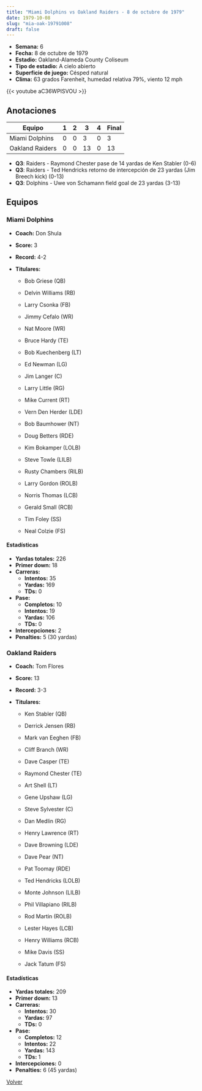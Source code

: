 ```yaml
---
title: "Miami Dolphins vs Oakland Raiders - 8 de octubre de 1979"
date: 1979-10-08
slug: "mia-oak-19791008"
draft: false
---
```


- **Semana:** 6
- **Fecha:** 8 de octubre de 1979
- **Estadio:** Oakland-Alameda County Coliseum
- **Tipo de estadio:** A cielo abierto
- **Superficie de juego:** Césped natural
- **Clima:** 63 grados Farenheit, humedad relativa 79%, viento 12 mph


{{< youtube aC36WPISVOU >}}


## Anotaciones
| Equipo | 1 | 2 | 3 | 4 | Final |
|--------|---|---|---|---|-------|
| Miami Dolphins  | 0 | 0 | 3 | 0  | 3 |
| Oakland Raiders  | 0 | 0 | 13 | 0  | 13 |
- **Q3**: Raiders - Raymond Chester pase de 14 yardas de Ken Stabler (0-6)
- **Q3**: Raiders - Ted Hendricks retorno de intercepción de 23 yardas (Jim Breech kick) (0-13)
- **Q3**: Dolphins - Uwe von Schamann field goal de 23 yardas (3-13)


## Equipos


### Miami Dolphins
* **Coach:** Don Shula
* **Score:** 3
* **Record:** 4-2
* **Titulares:** 

  * Bob Griese (QB) 

  * Delvin Williams (RB) 

  * Larry Csonka (FB) 

  * Jimmy Cefalo (WR) 

  * Nat Moore (WR) 

  * Bruce Hardy (TE) 

  * Bob Kuechenberg (LT) 

  * Ed Newman (LG) 

  * Jim Langer (C) 

  * Larry Little (RG) 

  * Mike Current (RT) 

  * Vern Den Herder (LDE) 

  * Bob Baumhower (NT) 

  * Doug Betters (RDE) 

  * Kim Bokamper (LOLB) 

  * Steve Towle (LILB) 

  * Rusty Chambers (RILB) 

  * Larry Gordon (ROLB) 

  * Norris Thomas (LCB) 

  * Gerald Small (RCB) 

  * Tim Foley (SS) 

  * Neal Colzie (FS) 

#### Estadísticas
* **Yardas totales:** 226
* **Primer down:** 18
* **Carreras:**
  * **Intentos:** 35
  * **Yardas:** 169
  * **TDs:** 0
* **Pase:**
  * **Completos:** 10
  * **Intentos:** 19
  * **Yardas:** 106
  * **TDs:** 0
* **Intercepciones:** 2
* **Penalties:** 5 (30 yardas)

### Oakland Raiders
* **Coach:** Tom Flores
* **Score:** 13
* **Record:** 3-3
* **Titulares:** 

  * Ken Stabler (QB) 

  * Derrick Jensen (RB) 

  * Mark van Eeghen (FB) 

  * Cliff Branch (WR) 

  * Dave Casper (TE) 

  * Raymond Chester (TE) 

  * Art Shell (LT) 

  * Gene Upshaw (LG) 

  * Steve Sylvester (C) 

  * Dan Medlin (RG) 

  * Henry Lawrence (RT) 

  * Dave Browning (LDE) 

  * Dave Pear (NT) 

  * Pat Toomay (RDE) 

  * Ted Hendricks (LOLB) 

  * Monte Johnson (LILB) 

  * Phil Villapiano (RILB) 

  * Rod Martin (ROLB) 

  * Lester Hayes (LCB) 

  * Henry Williams (RCB) 

  * Mike Davis (SS) 

  * Jack Tatum (FS) 

#### Estadísticas
* **Yardas totales:** 209
* **Primer down:** 13
* **Carreras:**
  * **Intentos:** 30
  * **Yardas:** 97
  * **TDs:** 0
* **Pase:**
  * **Completos:** 12
  * **Intentos:** 22
  * **Yardas:** 143
  * **TDs:** 1
* **Intercepciones:** 0
* **Penalties:** 6 (45 yardas)


[Volver](/historia/1979)
